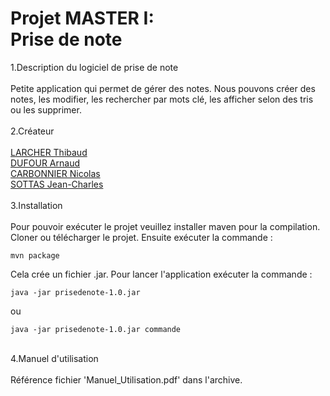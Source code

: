 # Projet MASTER I:<br> Prise de note

1.Description du logiciel de prise de note <br><br>
Petite application qui permet de gérer des notes. Nous pouvons créer des notes, les modifier, les rechercher par mots clé, les afficher selon des tris ou les supprimer.<br><br>
2.Créateur <br><br>
[LARCHER Thibaud](https://github.com/thibaudlarcher)<br>
[DUFOUR Arnaud](https://github.com/Whilmaud)<br>
[CARBONNIER Nicolas](https://github.com/CarbonnierNicolas)<br>
[SOTTAS Jean-Charles](https://github.com/dragonpatin)<br><br>
3.Installation<br><br>
Pour pouvoir exécuter le projet veuillez installer maven pour la compilation.
Cloner ou télécharger le projet. Ensuite exécuter la commande :<br>
```
mvn package
```
Cela crée un fichier .jar.
Pour lancer l'application exécuter la commande :
```
java -jar prisedenote-1.0.jar
```
ou
```
java -jar prisedenote-1.0.jar commande
```
<br>
4.Manuel d'utilisation <br><br>
    Référence fichier 'Manuel_Utilisation.pdf' dans l'archive.
